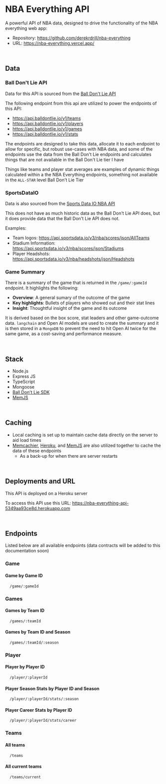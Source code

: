# NBA Everything API

A powerful API of NBA data, designed to drive the functionality of the NBA everything web app: 
- Repository: https://github.com/derekrdrill/nba-everything
- URL: https://nba-everything.vercel.app/

<br>

## Data

### Ball Don't Lie API

Data for this API is sourced from the [Ball Don't Lie API](https://docs.balldontlie.io/#nba-api)

The following endpoint from this api are utilized to power the endpoints of this API:

- https://api.balldontlie.io/v1/teams
- https://api.balldontlie.io/v1/players
- https://api.balldontlie.io/v1/games
- https://api.balldontlie.io/v1/stats

The endpoints are designed to take this data, allocate it to each endpoint to allow for specific, but robust use-cases with NBA data, and some of the endpoints use the data from the Ball Don't Lie endpoints and calculates things that are not available in the Ball Don't Lie tier I have

Things like teams and player stat averages are examples of dynamic things calculated within a the NBA Everything endpoints, something not available in the `ALL-STAR` level Ball Don't Lie Tier

### SportsDataIO

Data is also sourced from the [Sports Data IO NBA API](https://sportsdata.io/developers/api-documentation/nba)

This does not have as much historic data as the Ball Don't Lie API does, but it does provide data that the Ball Don't Lie API does not.

Examples:

- Team logos: https://api.sportsdata.io/v3/nba/scores/json/AllTeams
- Stadium Information: https://api.sportsdata.io/v3/nba/scores/json/Stadiums
- Player Headshots: https://api.sportsdata.io/v3/nba/headshots/json/Headshots

### Game Summary

There is a summary of the game that is returned in the `/game/:gameId` endpoint. It highlights the following: 

- **Overview**: A general sumary of the outcome of the game
- **Key highlights**: Bullets of players who showed out and their stat lines
- **Insight**: Thoughtful insight of the game and its outcome

It is derived based on the box score, stat leaders and other game-outcome data. `langchain` and Open AI models are used to create the summary and it is then stored in a `MongoDB` to prevent the need to hit Open AI twice for the same game, as a cost-saving and performance measure.


<br>

## Stack

- Node.js
- Express JS
- TypeScript
- Mongoose
- [Ball Don't Lie SDK](https://github.com/balldontlie-api/typescript)
- [MemJS](https://github.com/memcachier/memjs)

<br>

## Caching

- Local caching is set up to maintain cache data directly on the server to aid load times
- [Memcachier](https://www.memcachier.com/), [Heroku](https://devcenter.heroku.com/articles/memcachier), and [MemJS](https://github.com/memcachier/memjs) are also utilized together to cache the data of these endpoints
   - As a back-up for when there are server restarts


<br>

## Deployments and URL

This API is deployed on a Heroku server

To access this API use this URL: https://nba-everything-api-5349aa93ce8d.herokuapp.com

<br>

## Endpoints

Listed below are all available endpoints (data contracts will be added to this documentation soon)

### Game

#### Game by Game ID

      /game/:gameId

### Games

#### Games by Team ID

      /games/:teamId

#### Games by Team ID and Season

      /games/:teamId/:season

### Player

#### Player by Player ID

      /player/:playerId

#### Player Season Stats by Player ID and Season

      /player/:playerId/stats/:season

#### Player Career Stats by Player ID

      /player/:playerId/stats/career

### Teams

#### All teams

      /teams

#### All current teams

      /teams/current
